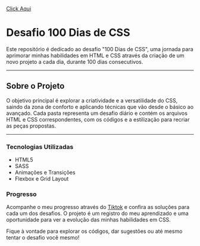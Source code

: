 <a target="_blank" href="https://alyssondemari.github.io/CSS-100/">Click Aqui</a>

# Desafio 100 Dias de CSS <br>
Este repositório é dedicado ao desafio "100 Dias de CSS", uma jornada para aprimorar minhas habilidades em HTML e CSS através da criação de um novo projeto a cada dia, durante 100 dias consecutivos.
<hr>

## Sobre o Projeto <br>
O objetivo principal é explorar a criatividade e a versatilidade do CSS, saindo da zona de conforto e aplicando técnicas que vão desde o básico ao avançado. Cada pasta representa um desafio diário e contém os arquivos HTML e CSS correspondentes, com os códigos e a estilização para recriar as peças propostas.
<hr>

### Tecnologias Utilizadas
<ul>
  <li>HTML5</li>
  <li>SASS</li>
  <li>Animações e Transições</li>
  <li>Flexbox e Grid Layout</li>
</ul>

### Progresso
Acompanhe o meu progresso através do <a target="_blank" href="https://www.tiktok.com/@beginner__dev?lang=pt-BR">Tiktok</a> e confira as soluções para cada um dos desafios. O projeto é um registro do meu aprendizado e uma oportunidade para ver a evolução das minhas habilidades em CSS.

Fique à vontade para explorar os códigos, dar sugestões ou até mesmo tentar o desafio você mesmo!
